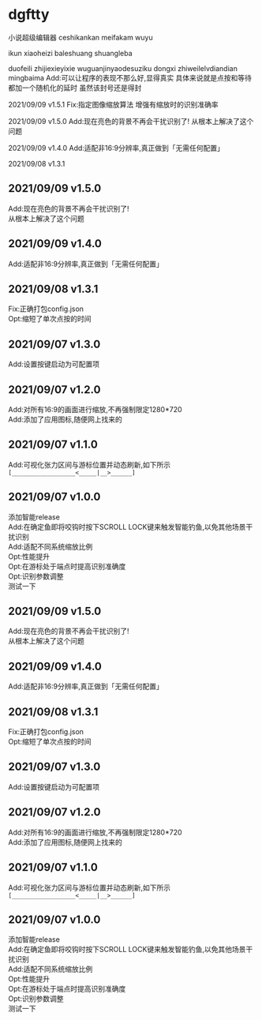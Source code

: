 # dgftty
小说超级编辑器
ceshikankan
meifakam
wuyu

ikun
xiaoheizi
baleshuang
shuangleba

duofeili
zhijiexieyixie
wuguanjinyaodesuziku
dongxi
zhiweilelvdiandian
mingbaima
Add:可以让程序的表现不那么好,显得真实
具体来说就是点按和等待都加一个随机化的延时
虽然该封号还是得封

2021/09/09 v1.5.1
Fix:指定图像缩放算法
增强有缩放时的识别准确率

2021/09/09 v1.5.0
Add:现在亮色的背景不再会干扰识别了!
从根本上解决了这个问题

2021/09/09 v1.4.0
Add:适配非16:9分辨率,真正做到「无需任何配置」

2021/09/08 v1.3.1
## 2021/09/09 v1.5.0
Add:现在亮色的背景不再会干扰识别了!  
从根本上解决了这个问题  
## 2021/09/09 v1.4.0
Add:适配非16:9分辨率,真正做到「无需任何配置」  
## 2021/09/08 v1.3.1
Fix:正确打包config.json  
Opt:缩短了单次点按的时间  
## 2021/09/07 v1.3.0
Add:设置按键启动为可配置项  
## 2021/09/07 v1.2.0
Add:对所有16:9的画面进行缩放,不再强制限定1280*720  
Add:添加了应用图标,随便网上找来的  
## 2021/09/07 v1.1.0
Add:可视化张力区间与游标位置并动态刷新,如下所示  
```[__________________<_____|__>______]```
## 2021/09/07 v1.0.0
添加智能release  
Add:在确定鱼即将咬钩时按下SCROLL LOCK键来触发智能钓鱼,以免其他场景干扰识别  
Add:适配不同系统缩放比例  
Opt:性能提升  
Opt:在游标处于端点时提高识别准确度  
Opt:识别参数调整  
测试一下
## 2021/09/09 v1.5.0
Add:现在亮色的背景不再会干扰识别了!  
从根本上解决了这个问题  
## 2021/09/09 v1.4.0
Add:适配非16:9分辨率,真正做到「无需任何配置」  
## 2021/09/08 v1.3.1
Fix:正确打包config.json  
Opt:缩短了单次点按的时间  
## 2021/09/07 v1.3.0
Add:设置按键启动为可配置项  
## 2021/09/07 v1.2.0
Add:对所有16:9的画面进行缩放,不再强制限定1280*720  
Add:添加了应用图标,随便网上找来的  
## 2021/09/07 v1.1.0
Add:可视化张力区间与游标位置并动态刷新,如下所示  
```[__________________<_____|__>______]```
## 2021/09/07 v1.0.0
添加智能release  
Add:在确定鱼即将咬钩时按下SCROLL LOCK键来触发智能钓鱼,以免其他场景干扰识别  
Add:适配不同系统缩放比例  
Opt:性能提升  
Opt:在游标处于端点时提高识别准确度  
Opt:识别参数调整  
测试一下






